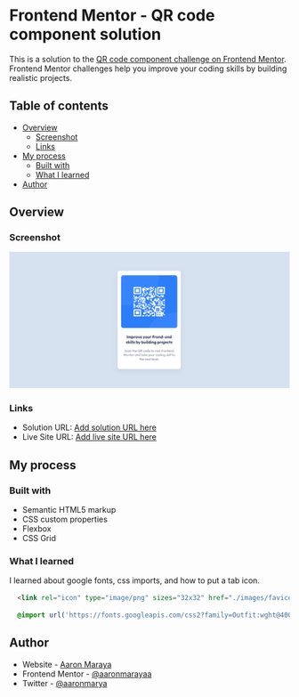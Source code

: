 # Frontend Mentor - QR code component solution

This is a solution to the [QR code component challenge on Frontend Mentor](https://www.frontendmentor.io/challenges/qr-code-component-iux_sIO_H). Frontend Mentor challenges help you improve your coding skills by building realistic projects. 

## Table of contents

- [Overview](#overview)
  - [Screenshot](#screenshot)
  - [Links](#links)
- [My process](#my-process)
  - [Built with](#built-with)
  - [What I learned](#what-i-learned)
- [Author](#author)

## Overview

### Screenshot

![Alt text](design/myDesign-desktop.png)

### Links

- Solution URL: [Add solution URL here](https://your-solution-url.com)
- Live Site URL: [Add live site URL here](https://your-live-site-url.com)

## My process

### Built with

- Semantic HTML5 markup
- CSS custom properties
- Flexbox
- CSS Grid

### What I learned

I learned about google fonts, css imports, and how to put a tab icon.

```html
  <link rel="icon" type="image/png" sizes="32x32" href="./images/favicon-32x32.png">
```
```css
  @import url('https://fonts.googleapis.com/css2?family=Outfit:wght@400;700&display=swap');
```
## Author

- Website - [Aaron Maraya](https://frontend-mentor-qr-scan.netlify.app/)
- Frontend Mentor - [@aaronmarayaa](https://frontendmentor.io/profile/aaronmarayaa)
- Twitter - [@aaronmarya](https://twitter.com/aaronmaraya)
